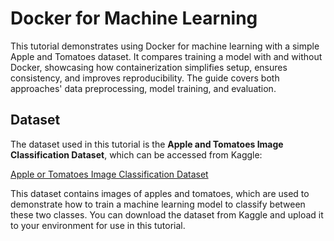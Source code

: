 # Docker for Machine Learning

This tutorial demonstrates using Docker for machine learning with a simple Apple and Tomatoes dataset. It compares training a model with and without Docker, showcasing how containerization simplifies setup, ensures consistency, and improves reproducibility. The guide covers both approaches' data preprocessing, model training, and evaluation.

## Dataset

The dataset used in this tutorial is the **Apple and Tomatoes Image Classification Dataset**, which can be accessed from Kaggle:

[Apple or Tomatoes Image Classification Dataset](https://www.kaggle.com/datasets/samuelcortinhas/apples-or-tomatoes-image-classification)

This dataset contains images of apples and tomatoes, which are used to demonstrate how to train a machine learning model to classify between these two classes. You can download the dataset from Kaggle and upload it to your environment for use in this tutorial.

